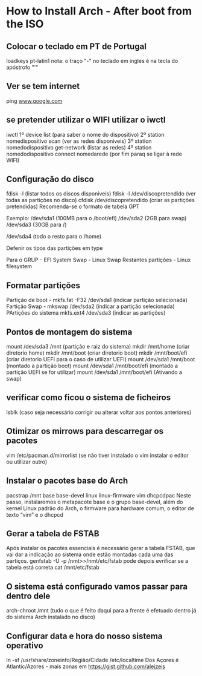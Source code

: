 # How to Install Arch - After boot from the ISO

## Colocar o teclado em PT de Portugal
loadkeys pt-latin1 
nota: o traço "-" no teclado em ingles é na tecla do apóstrofo "'"

## Ver se tem internet
ping www.google.com

## se pretender utilizar o WIFI utilizar o iwctl
iwctl
1º device list (para saber o nome do dispositivo)
2º station nomedispositivo scan (ver as redes disponiveis)
3º station nomedodispositivo get-network (listar as redes)
4º station nomedodispositivo connect nomedarede (por fim paraq se ligar à rede WIFI)

## Configuração do disco
fdisk -l (listar todos os discos disponiveis)
fdisk -l /dev/discopretendido (ver todas as partições no disco)
cfdisk /dev/discopretendido (criar as partições pretendidas)
Recomenda-se o formato de tabela GPT

Exemplo:
/dev/sda1 (100MB para o /boot/efi)
/dev/sda2 (2GB para swap)
/dev/sda3 (30GB para /)

/dev/sda4 (todo o resto para o /home)

Defenir os tipos das partições em type

Para o GRUP - EFI System
Swap - Linux Swap
Restantes partições - Linux filesystem

## Formatar partições

Partição de boot - mkfs.fat -F32 /dev/sda1 (indicar partição selecionada)
Fartição Swap - mkswap /dev/sda2 (indicar a partição selecionada)
PArtições do sistema mkfs.ext4 /dev/sda3 (indicar as partições) 

## Pontos de montagem  do sistema

mount /dev/sda3 /mnt (partição e raiz do sistema)
mkdir /mnt/home  (criar diretorio home)
mkdir /mnt/boot (criar diretorio boot)
mkdir /mnt/boot/efi (criar diretorio UEFI para o caso de utilizar UEFI)
mount /dev/sda1 /mnt/boot (montado a partição boot)
mount /dev/sda1 /mnt/boot/efi (montado a partição UEFI se for utilizar)
mount /dev/sda1 /mnt/boot/efi (Ativando a swap)

## verificar como ficou o sistema de ficheiros

lsblk (caso seja necessário corrigir ou alterar voltar aos pontos anteriores)

## Otimizar os mirrows para descarregar os pacotes

vim /etc/pacman.d/mirrorlist (se não tiver instalado o vim instalar o editor ou utilizar outro)

## Instalar o pacotes base do Arch

pacstrap /mnt base base-devel linux linux-firmware vim dhcpcdpac
Neste passo, instalaremos o metapacote base e o grupo base-devel, além do kernel Linux padrão do Arch, o firmware para hardware comum, o editor de texto “vim” e o dhcpcd

## Gerar a tabela de FSTAB

Após instalar os pacotes essenciais é necessário gerar a tabela FSTAB, que vai dar a indicação ao sistema onde estão montadas cada uma das partiços.
genfstab -U -p /nmt>>/nmt/etc/fstab
pode depois evrificar se a tabela está correta
cat /mnt/etc/fstab

## O sistema está configurado vamos passar para dentro dele

arch-chroot /mnt (tudo o que é feito daqui para a frente é efetuado dentro já do sistema Arch instalado no disco)

## Configurar data e hora do nosso sistema operativo

ln -sf /usr/share/zoneinfo/Região/Cidade /etc/localtime
Dos Açores é Atlantic/Azores - mais zonas em https://gist.github.com/alejzeis


